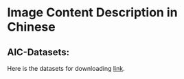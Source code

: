 # Image Content Description in Chinese

## AIC-Datasets:
Here is the datasets for downloading [link](https://github.com/ruotianluo/Image_Captioning_AI_Challenger/issues/11).
